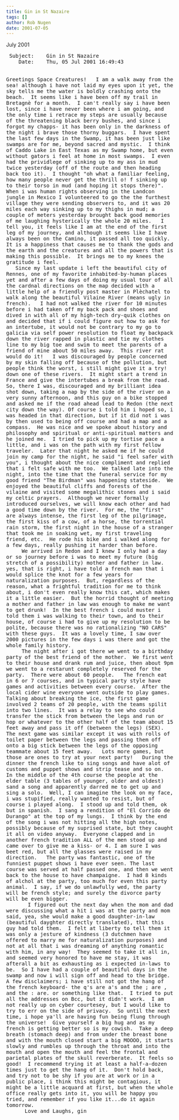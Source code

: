 ```yaml
---
title: Gin in St Nazaire
tags: []
author: Rob Nugen
date: 2001-07-05
---
```


<p class=date> July 2001</p>

<pre>
 Subject:    Gin in St Nazaire
    Date:    Thu, 05 Jul 2001 16:49:43 


Greetings Space Creatures!   I am a walk away from the
sea! although i have not laid my eyes upon it yet, the
sky tells me the water is boldly crashing onto the
beach.  It seems like i have been off my trail in
Bretagnè for a month.  I can't really say i have been
lost, since i have never been where i am going, and
the only time i retrace my steps are usually because
of the threatening black berry bushes, and since i
forgot my chapps- it has been only in the darkness of
the night i brave those thorny buggars.  I have spent
the last few days in the Swamp, it has been just like
swamps are for me, beyond sacred and mystic.  I think
of Caddo Lake in East Texas as my Swamp home, but even
without gators i feel at home in most swamps.  I even
had the prividlege of sinking up to my ass in mud
twice yesterday (off of the route and then heading
back too it).  I thought "oh what a familiar feeling,
how many people never get the thrill o! f sinking up
to their torso in mud (and hoping it stops there)". 
When i was human rights observing in the Landcon
jungle in Mexico I volunteered to go the the furthest
village they were sending observers to, and it was 20
miles each way sinking up to my thighs in mud; a
couple of meters yesterday brought back good memories
of me laughing hysterically the whole 20 miles.   I
tell you, it feels like I am at the end of the first
leg of my journey, and although it seems like I have
always been on the Camino, it passed all too quickly. 
It is a happiness that causes me to thank the gods and
the earth and the creatures and all the powers that is
making this possible.  It brings me to my knees the
gratitude i feel.  
   Since my last update i left the beautiful city of
Rennes, one of my favorite inhabited-by-human places
yet and after a few days of doing my usual tour of all
the cardnal directions on the map decided with a
little help of a friendly post master in Plèchatel to
walk along the beautiful Vilaine River (means ugly in
french).   I had not walked the river for 10 minutes
before i had taken off my back pack and shoes and
dived in with all of my high-tech dry-quik clothes on
and decided that if i could figure out how to ask for
an intertube, it would not be contrary to my go to
galicia via self power resolution to float my backpack
down the river rapped in plastic and tie my clothes
line to my big toe and swim to meet the parents of a
friend of mine about 50 miles away.  This river rat
would do it!   I was discouraged by people concerned
by my skin falling off because of the pollution, but
people think the worst, i still might give it a try!
down one of these rivers.  It might start a trend in
France and give the intertubes a break from the road. 
So, there I was, discouraged and my brilliant idea
shot down, taking a nap by the side of the river on a
very sunny afternoon, and this guy on a bike stopped
and asked me if the road ahead lead to Redon (the next
city down the way). Of course i told him i hoped so, i
was headed in that direction, but if it did not i was
by then used to being off course and had a map and a
compass.  He was nice and we spoke about history and
philosophy and spiritual or anti-spiritual matters and
he joined me.  I tried to pick up my tortise pace a
little, and i was on the path with my first fellow
traveler.  Later that night he asked me if he could
join my camp for the night, he said "i feel safer with
you", i thought about the nice compliment and replied
that i felt safe with me too.  We talked late into the
night, into the time that the funeral service for my
good friend "The Birdman" was happening stateside.  We
enjoyed the beautiful cliffs and forests of the
vilaine and visited some megalithic stones and i said
my celtic prayers.  Although we never formally
introduced ourselves, we will know each other and had
a good time down by the river.  For me, the "first"
are always intense, the first leg of the pilgrimage,
the first kiss of a cow, of a horse, the torrential
rain storm, the first night in the house of a stranger
that took me in soaking wet, my first traveling
friend, etc.  He rode his bike and i walked along for
a few days, really pushing it harder than before. 
     We arrived in Redon and I knew I only had a day
or so journey before i was to meet my future (big
stretch of a possibility) mother and father in law. 
yes, that is right, i have told a french man that i
would splice the knot for a few years for
naturalization purposes.  But, regardless of the
reason, what a frightful tradition for me to think
about, i don't even really know this cat, which makes
it a little easier.  But the horrid thought of meeting
a mother and father in law was enough to make me want
to get drunk!  In the best french i could muster i
told them i was walking to their town, and to their
house, of course i had to give up my resolution to be
polite, because there was no rationalizing "NO CARS" 
with these guys.  It was a lovely time, I saw over
2000 pictures in the few days i was there and got the
whole family history.
     The night after i got there we went to a birthday
party of the best friend of the mother.  We first went
to their house and drank rum and juice, then about 9pm
we went to a restarunt completely reserved for the
party.  There were about 60 people.   The french eat
in 6 or 7 courses, and in typical party style have
games and activities between every course.  After the
local cider wine everyone went outside to play games.
Talking about breaking the ice, the first game
involved 2 teams of 20 people, with the teams spilit
into two lines.  It was a relay to see who could
transfer the stick from between the legs and run or
hop or whatever to the other half of the team about 15
feet away and pass it off (between the legs) (SEX).  
The next game was similar except it was with rolls of
toilet paper between the legs and passing them off
onto a big stick between the legs of the opposing
teammate about 15 feet away.   Lots more games, but
those are ones to try at your next party!   During the
dinner the french like to sing songs and have alot of
customs and puppet shows and strip tease and so on. 
In the middle of the 4th course the people at the
elder table (3 tables of younger, older and oldest)
sand a song and apparently darred me to get up and
sing a solo.  Well, I can imagine the look on my face,
i was stupified, really wanted to resist, but of
course i played along.  I stood up and told them, ok
but in spanish.  I sang a rendition of "El Corrido de
Durango" at the top of my lungs.  I think by the end
of the song i was not hitting all the high notes,
possibly because of my suprised state, but they caught
it all on video anyway.  Everyone clapped and in
another french tradition ALL of the men stood up and
came over to give me a kiss- or 4. I am sure I was
beet red, but all the glasses were raised in my
direction.   The party was fantastic, one of the
funniest puppet shows i have ever seen. The last
course was served at half passed one, and then we went
back to the house to have champaigne.  I had 8 kinds
of alchol at the party, too much for even this party
animal.  I say, if we do unlawfully wed, the party
will be french style; and surely the divorce party
will be even bigger. 
       I figured out the next day when the mom and dad
were discussing what a hit i was at the party and mom
said, yea, she would make a good daughter-in-law
(beautiful dayghter directly translated), that this
guy had told them.  I felt at liberty to tell them it
was only a jesture of kindness (3 dutchmen have
offered to marry me for naturalization purposes) and
not at all that i was dreaming of anything romantic
with him, in any way!  They seemed to take it all in,
and seemed very honored to have me stay, it was
afterall a bit as exhausting as i expected in-laws to
be.  So I have had a couple of beautiful days in the
swamp and now i will sign off and head to the bridge. 
A few disclaimers; i have still not got the hang of
the french keyboard- the q's are a's and the ; are ,
and the : are. or something like that.  I tried to put
all the addresses on Bcc, but it didn't work.  I am
not really up on cyber courtesey, but I would like to
try to err on the side of privacy.  So until the next
time, i hope ya'll are having fun being flung through
the universe!  Give yourself a big hug and as my
french is getting better so is my cowish.  Take a deep
breath (stomach deep) and from under the breast bone
and with the mouth closed start a big MOOOO, it starts
slowly and rumbles up through the throat and into the
mouth and open the mouth and feel the frontal and
parietal plates of the skull reverberate.  It feels so
good!  I recommend trying it at least a half-a-dozen
times just to get the hang of it.  Don't hold back,
and try not to be shy if you are at work or in a
public place, i think this might be contagious, it
might be a little acquard at first, but when the whole
office really gets into it, you will be happy you
tried, and remember if you like it...do it again
tomorrow.
      Love and Laughs, gin
</pre>
